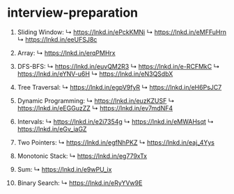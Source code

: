 # interview-preparation

1. Sliding Window:
↳ https://lnkd.in/ePckKMNi
↳ https://lnkd.in/eMFFuHrn
↳ https://lnkd.in/eeUFSJ8c

2. Array:
↳ https://lnkd.in/erqPMHrx

3. DFS-BFS:
↳ https://lnkd.in/euvQM2R3
↳ https://lnkd.in/e-RCFMkC
↳ https://lnkd.in/eYNV-u6H
↳ https://lnkd.in/eN3QSdbX

4. Tree Traversal:
↳ https://lnkd.in/egpV9fyR
↳ https://lnkd.in/eH6PsJC7

5. Dynamic Programming:
↳ https://lnkd.in/euzKZUSF
↳ https://lnkd.in/eEGGuzZZ
↳ https://lnkd.in/ev7mdNF4

6. Intervals:
↳ https://lnkd.in/e2i7354g
↳ https://lnkd.in/eMWAHsqt
↳ https://lnkd.in/eGv_iaGZ

7. Two Pointers:
↳ https://lnkd.in/egfNhPKZ
↳ https://lnkd.in/eaj_4Yys

8. Monotonic Stack:
↳ https://lnkd.in/eg779xTx

9. Sum:
↳ https://lnkd.in/e9wPU_ix

10. Binary Search:
↳ https://lnkd.in/eRyYVw9E
